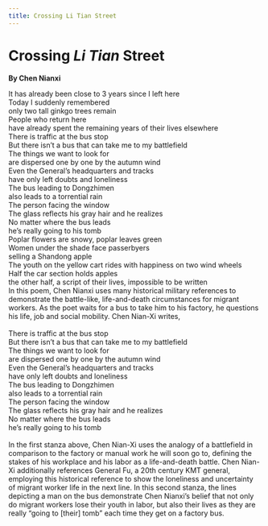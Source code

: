 ```yaml
---
title: Crossing Li Tian Street
---
```

# Crossing *Li Tian* Street
**By Chen Nianxi**
<html>
    <head>
        <link rel="stylesheet" href="stylesheet.css">
        <p></p>
    </head>
    <body>
        <div class = "poetBox">
            <div class= "flexbox-poem flexbox-item-1">
            It has already been close to 3 years since I left here<br />
            Today I suddenly remembered<br />
            only two tall ginkgo trees remain<br />
            People who return here <br />
            have already spent the remaining years of their lives elsewhere <br />
            There is traffic at the bus stop <br />
            But there isn’t a bus that can take me to my battlefield <br />
            The things we want to look for <br />
            are dispersed one by one by the autumn wind<br />
            Even the General’s headquarters and tracks <br />
            have only left doubts and loneliness<br />
            The bus leading to Dongzhimen<br />
            also leads to a torrential rain<br />
            The person facing the window<br />
            The glass reflects his gray hair and he realizes<br />
            No matter where the bus leads<br />
            he’s really going to his tomb <br />
            Poplar flowers are snowy, poplar leaves green<br />
            Women under the shade face passerbyers<br />
            selling a Shandong apple <br />
            The youth on the yellow cart rides with happiness on two wind wheels <br />
            Half the car section holds apples<br />
            the other half, a script of their lives, impossible to be written<br />
            </div>
            <div class="flexbox-blurb flexbox-item-2">
                In this poem, Chen Nianxi uses many historical military references to demonstrate the battle-like, life-and-death circumstances for migrant workers. As the poet waits for a bus to take him to his factory, he questions his life, job and social mobility. Chen Nian-Xi writes, <br />
                <br />
                <div class="quotedpoetry" > 
                There is traffic at the bus stop <br />
                But there isn’t a bus that can take me to my battlefield <br />
                The things we want to look for <br />
                are dispersed one by one by the autumn wind<br />
                Even the General’s headquarters and tracks <br />
                have only left doubts and loneliness<br />
                The bus leading to Dongzhimen<br />
                also leads to a torrential rain<br />
                The person facing the window<br />
                The glass reflects his gray hair and he realizes<br />
                No matter where the bus leads<br />
                he’s really going to his tomb <br />
                <br />
                </div>
                In the first stanza above, Chen Nian-Xi uses the analogy of a battlefield in comparison to the factory or manual work he will soon go to, defining the stakes of his workplace and his labor as a life-and-death battle. Chen Nian-Xi additionally references General Fu, a 20th century KMT general, employing this historical reference to show the loneliness and uncertainty of migrant worker life in the next line. In this second stanza, the lines depicting a man on the bus demonstrate Chen Nianxi’s belief that not only do migrant workers lose their youth in labor, but also their lives as they are really “going to [their] tomb” each time they get on a factory bus. 
            </div>
        </div>
    </body>
</html>


